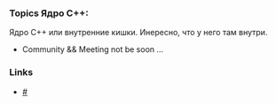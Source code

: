 ### Topics Ядро C++:
Ядро C++ или внутренние кишки. Инересно, что у него там внутри.
* Community && Meeting
not be soon ...

### Links

* [#](#)